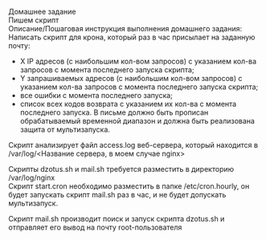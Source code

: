 
Домашнее задание  
Пишем скрипт  
Описание/Пошаговая инструкция выполнения домашнего задания:  
Написать скрипт для крона, который раз в час присылает на заданную почту:  
- X IP адресов (с наибольшим кол-вом запросов) с указанием кол-ва запросов c момента последнего запуска скрипта;
- Y запрашиваемых адресов (с наибольшим кол-вом запросов) с указанием кол-ва запросов c момента последнего запуска скрипта;
- все ошибки c момента последнего запуска;
- список всех кодов возврата с указанием их кол-ва с момента последнего запуска.
В письме должно быть прописан обрабатываемый временной диапазон и должна быть реализована защита от мультизапуска.  



Скрипт анализирует файл access.log веб-сервера, который находится в /var/log/<Название сервера, в моем случае nginx>

Скрипты dzotus.sh и mail.sh требуется разместить в директорию /var/log/nginx  
Cкрипт start.cron необходимо разместить в папке /etc/cron.hourly, он будет запускать скрипт mail.sh раз в час, и не будет допускать мультизапуск.

Скрипт mail.sh производит поиск и запуск скрипта dzotus.sh и отправляет его вывод на почту root-пользователя
